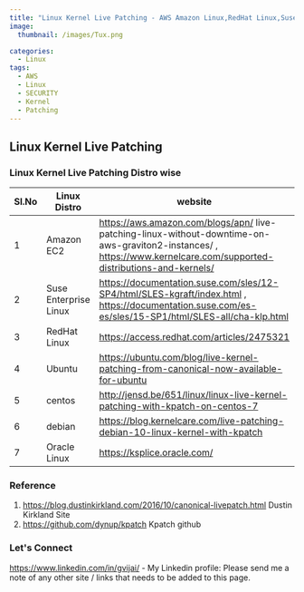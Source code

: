 ```yaml
---
title: "Linux Kernel Live Patching - AWS Amazon Linux,RedHat Linux,Suse Linux,Centos and Ubuntu"
image: 
  thumbnail: /images/Tux.png

categories:
  - Linux
tags:
  - AWS
  - Linux
  - SECURITY
  - Kernel 
  - Patching 
--- 
```

## Linux Kernel Live Patching 


### Linux Kernel Live Patching Distro wise 


| Sl.No |  Linux Distro     |           website |  Technology / Product | 
|-------|--------|---------|---------|
| 1 | Amazon EC2    |   https://aws.amazon.com/blogs/apn/ live-patching-linux-without-downtime-on-aws-graviton2-instances/ , https://www.kernelcare.com/supported-distributions-and-kernels/ | KernelPatch | 
| 2 | Suse Enterprise Linux | https://documentation.suse.com/sles/12-SP4/html/SLES-kgraft/index.html , https://documentation.suse.com/es-es/sles/15-SP1/html/SLES-all/cha-klp.html | KLP and Kgraft | 
| 3 | RedHat Linux 	| https://access.redhat.com/articles/2475321  | kpatch | 
| 4 | Ubuntu | https://ubuntu.com/blog/live-kernel-patching-from-canonical-now-available-for-ubuntu | KernelLivePatch | 
| 5 | centos 	| http://jensd.be/651/linux/linux-live-kernel-patching-with-kpatch-on-centos-7 | Kpatch , KernelCare |
| 6 | debian  |	https://blog.kernelcare.com/live-patching-debian-10-linux-kernel-with-kpatch | Kpatch, KernelCare | 
| 7 | Oracle Linux |	https://ksplice.oracle.com/ | Ksplice | 



### Reference 

1. <https://blog.dustinkirkland.com/2016/10/canonical-livepatch.html> Dustin Kirkland Site 
2. <https://github.com/dynup/kpatch> Kpatch github 


### Let's Connect 
<https://www.linkedin.com/in/gvijai/> - My Linkedin profile:
Please send me a note of any other site / links that needs to be added to this page. 





